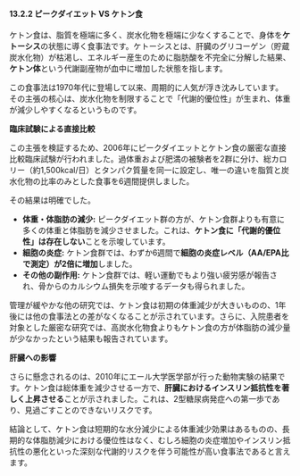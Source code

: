 #### 13.2.2 ピークダイエット VS ケトン食

ケトン食は、脂質を極端に多く、炭水化物を極端に少なくすることで、身体を**ケトーシス**の状態に導く食事法です。ケトーシスとは、肝臓のグリコーゲン（貯蔵炭水化物）が枯渇し、エネルギー産生のために脂肪酸を不完全に分解した結果、**ケトン体**という代謝副産物が血中に増加した状態を指します。

この食事法は1970年代に登場して以来、周期的に人気が浮き沈みしています。その主張の核心は、炭水化物を制限することで「代謝的優位性」が生まれ、体重が減少しやすくなるというものです。

**臨床試験による直接比較**

この主張を検証するため、2006年にピークダイエットとケトン食の厳密な直接比較臨床試験が行われました。過体重および肥満の被験者を2群に分け、総カロリー（約1,500kcal/日）とタンパク質量を同一に設定し、唯一の違いを脂質と炭水化物の比率のみとした食事を6週間提供しました。

その結果は明確でした。

*   **体重・体脂肪の減少:** ピークダイエット群の方が、ケトン食群よりも有意に多くの体重と体脂肪を減少させました。これは、**ケトン食に「代謝的優位性」は存在しない**ことを示唆しています。
*   **細胞の炎症:** ケトン食群では、わずか6週間で**細胞の炎症レベル（AA/EPA比で測定）が2倍に増加**しました。
*   **その他の副作用:** ケトン食群では、軽い運動でもより強い疲労感が報告され、骨からのカルシウム損失を示唆するデータも得られました。

管理が緩やかな他の研究では、ケトン食は初期の体重減少が大きいものの、1年後には他の食事法との差がなくなることが示されています。さらに、入院患者を対象とした厳密な研究では、高炭水化物食よりもケトン食の方が体脂肪の減少量が少なかったという結果も報告されています。

**肝臓への影響**

さらに懸念されるのは、2010年にエール大学医学部が行った動物実験の結果です。ケトン食は総体重を減少させる一方で、**肝臓におけるインスリン抵抗性を著しく上昇させる**ことが示されました。これは、2型糖尿病発症への第一歩であり、見過ごすことのできないリスクです。

結論として、ケトン食は短期的な水分減少による体重減少効果はあるものの、長期的な体脂肪減少における優位性はなく、むしろ細胞の炎症増加やインスリン抵抗性の悪化といった深刻な代謝的リスクを伴う可能性が高い食事法であると言えます。
